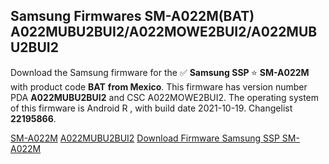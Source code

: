 <h2>Samsung Firmwares SM-A022M(BAT) A022MUBU2BUI2/A022MOWE2BUI2/A022MUBU2BUI2</h2>
Download the Samsung firmware for the ✅ <strong>Samsung SSP </strong> ⭐ <strong>SM-A022M</strong> with product code <strong>BAT</strong> <strong> from Mexico</strong>. This firmware has version number PDA <strong>A022MUBU2BUI2</strong> and CSC A022MOWE2BUI2. The operating system of this firmware is Android R , with build date 2021-10-19. Changelist <strong>22195866</strong>.


[SM-A022M](https://samfirm.shop/samsung/model/SM-A022M)
[A022MUBU2BUI2](https://samfirm.shop/samsung/pda/A022MUBU2BUI2)
[Download Firmware Samsung SSP SM-A022M](https://samfirm.shop/samsung/firmware/467347)
